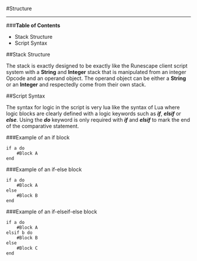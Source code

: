 #Structure
***

###**Table of Contents**

* Stack Structure
* Script Syntax

##Stack Structure

The stack is exactly designed to be exactly like the Runescape client script system with a **String** and **Integer** 
stack that is manipulated from an integer Opcode and an operand object. The operand object can be either
a **String** or an **Integer** and respectedly come from their own stack.

##Script Syntax

The syntax for logic in the script is very lua like the syntax of Lua where logic blocks are clearly defined with a
logic keywords such as ***if***, ***elsif*** or ***else***. Using the ***do*** keyword is only required with ***if***
and ***elsif*** to mark the end of the comparative statement.

###Example of an if block

```
if a do
    #Block A
end
```

###Example of an if-else block

```
if a do
    #Block A
else 
    #Block B
end
```

###Example of an if-elseif-else block

```
if a do
    #Block A
elsif b do
    #Block B
else
    #Block C
end
```